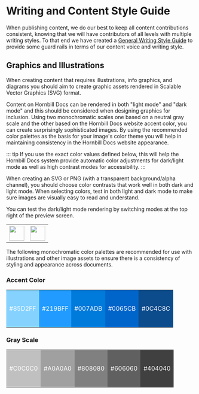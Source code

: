 # Writing and Content Style Guide
When publishing content, we do our best to keep all content contributions consistent, knowing that we will have contributors of all levels with multiple writing styles. To that end we have created a [General Writing Style Guide](/style-guide/) to provide some guard rails in terms of our content voice and writing style. 

## Graphics and Illustrations
When creating content that requires illustrations, info graphics, and diagrams you should aim to create graphic assets rendered in Scalable Vector Graphics (SVG) format.  

Content on Hornbill Docs can be rendered in both "light mode" and "dark mode" and this should be considered when designing graphics for inclusion. Using two monochromatic scales one based on a neutral gray scale and the other based on the Hornbill Docs website accent color, you can create surprisingly sophisticated images. By using the recommended color palettes as the basis for your image's color theme you will help in maintaining consistency in the Hornbill Docs website appearance. 

::: tip
If you use the exact color values defined below, this will help the Hornbill Docs system provide automatic color adjustments for dark/light mode as well as high contrast modes for accessibility. 
:::

When creating an SVG or PNG (with a transparent background/alpha channel), you should choose color contrasts that work well in both dark and light mode. When selecting colors, test in both light and dark mode to make sure images are visually easy to read and understand. 

You can test the dark/light mode rendering by switching modes at the top right of the preview screen.

<table style="width: 100%;">
    <tr>
        <td style=""><img src="/_books/hdoc-guide/images/light-mode-switch.png" height="40px"></img></td>
        <td style=""><img src="/_books/hdoc-guide/images/dark-mode-switch.png" height="40px"></img></td>
    </tr>
</table>


The following monochromatic color palettes are recommended for use with illustrations and other image assets to ensure there is a consistency of styling and appearance across documents. 

### Accent Color

<table style="width: 100%;">
    <tr style="height: 100px">
        <td style="background-color: #85D2FF; color: #ffffff">#85D2FF</td>
        <td style="background-color: #219BFF; color: #ffffff">#219BFF</td>
        <td style="background-color: #007ADB; color: #ffffff">#007ADB</td>
        <td style="background-color: #0065CB; color: #ffffff">#0065CB</td>
        <td style="background-color: #0C4C8C; color: #ffffff">#0C4C8C</td>
    </tr>
</table>


### Gray Scale 

<table style="width: 100%;">
    <tr style="height: 100px">
        <td style="background-color: #c0c0c0; color: #ffffff">#C0C0C0</td>
        <td style="background-color: #a0a0a0; color: #ffffff">#A0A0A0</td>
        <td style="background-color: #808080; color: #ffffff">#808080</td>
        <td style="background-color: #606060; color: #ffffff">#606060</td>
        <td style="background-color: #404040; color: #ffffff">#404040</td>
    </tr>
</table>
